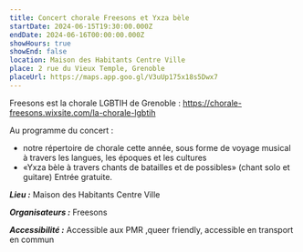 ```yaml
---
title: Concert chorale Freesons et Yxza bèle
startDate: 2024-06-15T19:30:00.000Z
endDate: 2024-06-16T00:00:00.000Z
showHours: true
showEnd: false
location: Maison des Habitants Centre Ville
place: 2 rue du Vieux Temple, Grenoble
placeUrl: https://maps.app.goo.gl/V3uUp175x18s5Dwx7
---
```


Freesons est la chorale LGBTIH de Grenoble : <https://chorale-freesons.wixsite.com/la-chorale-lgbtih>

Au programme du concert :
- notre répertoire de chorale cette année, sous forme de voyage musical à travers les langues, les époques et les cultures
- «Yxza bèle à travers chants de batailles et de possibles» (chant solo et guitare)
Entrée gratuite.

***Lieu :*** Maison des Habitants Centre Ville



***Organisateurs :*** Freesons

***Accessibilité :*** Accessible aux PMR ,queer friendly, accessible en transport en commun

